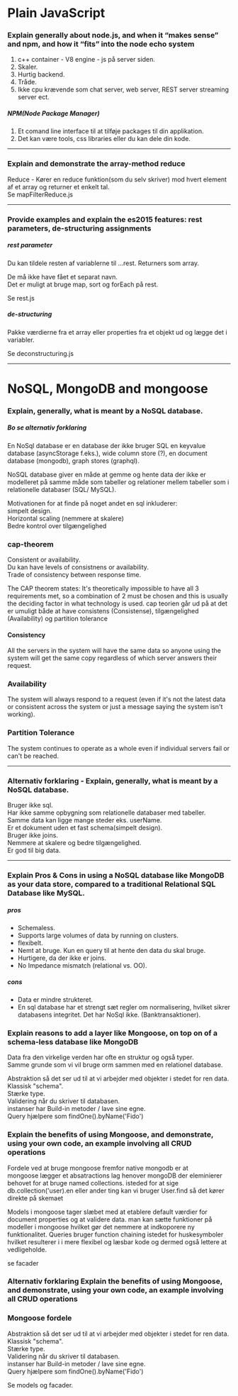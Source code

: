 # Plain JavaScript
### Explain generally about node.js, and when it “makes sense” and npm, and how it “fits” into the node echo system
1. c++ container - V8 engine - js på server siden. 
2. Skaler.  
3. Hurtig backend.  
4. Tråde.  
5. Ikke cpu krævende som chat server, web server, REST server streaming server ect. 

##### NPM(Node Package Manager)
1. Et comand line interface til at tilføje packages til din applikation.
2. Det kan være tools, css libraries eller du kan dele din kode. 

---

### Explain and demonstrate the array-method reduce
Reduce - Kører en reduce funktion(som du selv skriver) mod hvert element af et array og returner et enkelt tal.  
Se mapFilterReduce.js  

---

### Provide examples and explain the es2015 features:  rest parameters, de-structuring assignments
##### rest parameter
Du kan tildele resten af variablerne til ...rest. Returners som array.  

De må ikke have fået et separat navn.  
Det er muligt at bruge map, sort og forEach på rest.  

Se rest.js  

##### de-structuring
Pakke værdierne fra et array eller properties fra et objekt ud og lægge det i variabler.  

Se deconstructuring.js

---

# NoSQL, MongoDB and mongoose
### Explain, generally, what is meant by a NoSQL database.
##### Bo se alternativ forklaring
En NoSql database er en database der ikke bruger SQL en keyvalue database (asyncStorage f.eks.), wide column store (?),  en document database (mongodb), graph stores (graphql).  

NoSQL database giver en måde at gemme og hente data der ikke er modelleret på samme måde som tabeller og relationer mellem tabeller som i relationelle databaser (SQL/ MySQL).  

Motivationen for at finde på noget andet en sql inkluderer:  
  simpelt design.  
  Horizontal scaling (nemmere at skalere)  
  Bedre kontrol over tilgængelighed  

### cap-theorem
Consistent or availability.  
Du kan have levels of consistnens or availability.  
Trade of consistency between response time.  
  
The CAP theorem states:
It's theoretically impossible to have all 3 requirements met, so a combination of 2 must be chosen and this is usually the deciding factor in what technology is used. 
cap teorien går ud på at det er umuligt både at have consistens (Consistense), tilgængelighed (Availability) og partition tolerance 

#### Consistency
All the servers in the system will have the same data so anyone using the system will get the same copy regardless of which server answers their request.

### Availability
The system will always respond to a request (even if it's not the latest data or consistent across the system or just a message saying the system isn't working).

### Partition Tolerance  
The system continues to operate as a whole even if individual servers fail or can't be reached.  

---
### Alternativ forklaring - Explain, generally, what is meant by a NoSQL database.
Bruger ikke sql.  
Har ikke samme opbygning som relationelle databaser med tabeller.  
Samme data kan ligge mange steder eks. userName.  
Er et dokument uden et fast schema(simpelt design).  
Bruger ikke joins.  
Nemmere at skalere og bedre tilgængelighed.  
Er god til big data.  

---
### Explain Pros & Cons in using a NoSQL database like MongoDB as your data store, compared to a traditional Relational SQL Database like MySQL.
##### pros  
- Schemaless.  
- Supports large volumes of data by running on clusters.  
- flexibelt.   
- Nemt at bruge. Kun en query til at hente den data du skal bruge.    
- Hurtigere, da der ikke er joins.  
- No Impedance mismatch (relational vs. OO).  

##### cons 
- Data er mindre strukteret.  
- En sql database har et strengt sæt regler om normalisering, hvilket sikrer databasens integritet. Det har NoSql ikke. (Banktransaktioner).  

### Explain reasons to add a layer like Mongoose, on top on of a schema-less database like MongoDB
Data fra den virkelige verden har ofte en struktur og også typer.  
Samme grunde som vi vil bruge orm sammen med en relationel database.  

Abstraktion så det ser ud til at vi arbejder med objekter i stedet for ren data.  
Klassisk "schema".  
Stærke type.  
Validering når du skriver til databasen.  
instanser har Build-in metoder / lave sine egne.  
Query hjælpere som findOne().byName('Fido')  


### Explain the benefits of using Mongoose, and demonstrate, using your own code, an example involving all CRUD operations
Fordele ved at bruge mongoose fremfor native mongodb er at  
mongoose lægger et absatractions lag henover mongoDB der eleminierer behovet for at bruge named collections. isteded for at sige db.collection('user).en eller ander ting kan vi bruger User.find så det kører direkte på skemaet

Models i mongoose tager slæbet med at etablere default værdier for document properties og at validere data. 
man kan sætte funktioner på modeller i mongoose hvilket gør det nemmere at indkoporere ny funktionalitet. 
Queries bruger function chaining istedet for huskesymboler hvilket resulterer i i mere flexibel og læsbar kode og dermed også lettere at vedligeholde.  

se facader

### Alternativ forklaring Explain the benefits of using Mongoose, and demonstrate, using your own code, an example involving all CRUD operations
### Mongoose fordele
Abstraktion så det ser ud til at vi arbejder med objekter i stedet for ren data.  
Klassisk "schema".  
Stærke type.  
Validering når du skriver til databasen.  
instanser har Build-in metoder / lave sine egne.  
Query hjælpere som findOne().byName('Fido')  

Se models og facader.  
